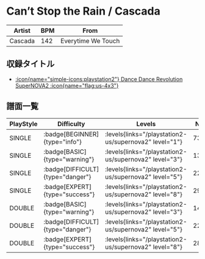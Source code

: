 # Can’t Stop the Rain / Cascada

|Artist|BPM|From|
|------|---|----|
|Cascada|142|Everytime We Touch|

## 収録タイトル

- [:icon{name="simple-icons:playstation2"} Dance Dance Revolution SuperNOVA2 :icon{name="flag:us-4x3"}](/playstation2-us/supernova2)

## 譜面一覧

|PlayStyle|Difficulty|Levels|Notes|Movie|
|---------|----------|------|-----|-----|
|SINGLE| :badge[BEGINNER]{type="info"}| :levels{links="/playstation2-us/supernova2" level="1"}|73/4||
|SINGLE| :badge[BASIC]{type="warning"}| :levels{links="/playstation2-us/supernova2" level="3"}|137/1||
|SINGLE| :badge[DIFFICULT]{type="danger"}| :levels{links="/playstation2-us/supernova2" level="5"}|221/5||
|SINGLE| :badge[EXPERT]{type="success"}| :levels{links="/playstation2-us/supernova2" level="8"}|299/5||
|DOUBLE| :badge[BASIC]{type="warning"}| :levels{links="/playstation2-us/supernova2" level="3"}|140/3||
|DOUBLE| :badge[DIFFICULT]{type="danger"}| :levels{links="/playstation2-us/supernova2" level="5"}|221/5||
|DOUBLE| :badge[EXPERT]{type="success"}| :levels{links="/playstation2-us/supernova2" level="8"}|282/18||
